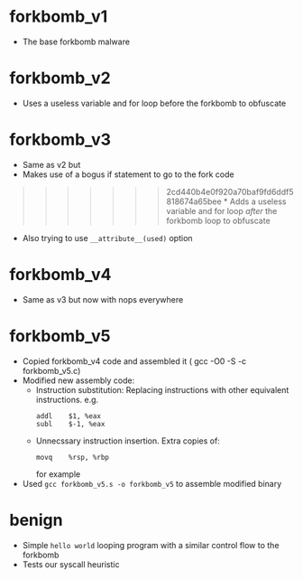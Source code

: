 # forkbomb_v1
* The base forkbomb malware

# forkbomb_v2
* Uses a useless variable and for loop before the forkbomb to obfuscate

# forkbomb_v3
* Same as v2 but
* Makes use of a bogus if statement to go to the fork code
>>>>>>> 2cd440b4e0f920a70baf9fd6ddf5818674a65bee
    * Adds a useless variable and for loop *after* the forkbomb loop to obfuscate
* Also trying to use `__attribute__(used)` option

# forkbomb_v4
* Same as v3 but now with nops everywhere

# forkbomb_v5
* Copied forkbomb_v4 code and assembled it ( gcc -O0 -S -c forkbomb_v5.c)
* Modified new assembly code:
    * Instruction substitution: Replacing instructions with other equivalent instructions. e.g.
        ```
        addl	$1, %eax
        subl	$-1, %eax
        ```
    * Unnecssary instruction insertion. Extra copies of:
        ```
        movq	%rsp, %rbp
        ```
        for example
* Used `gcc forkbomb_v5.s -o forkbomb_v5` to assemble modified binary

# benign
* Simple `hello world` looping program with a similar control flow to the forkbomb
* Tests our syscall heuristic
